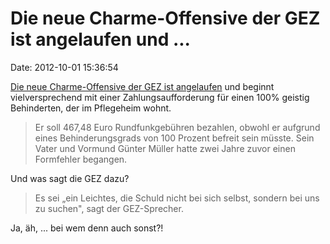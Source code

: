 Die neue Charme-Offensive der GEZ ist angelaufen und \...
=========================================================

Date: 2012-10-01 15:36:54

[Die neue Charme-Offensive der GEZ ist
angelaufen](http://taz.de/Rundfunkgebuehren-der-GEZ/!102683/) und
beginnt vielversprechend mit einer Zahlungsaufforderung für einen 100%
geistig Behinderten, der im Pflegeheim wohnt.

> Er soll 467,48 Euro Rundfunkgebühren bezahlen, obwohl er aufgrund
> eines Behinderungsgrads von 100 Prozent befreit sein müsste. Sein
> Vater und Vormund Günter Müller hatte zwei Jahre zuvor einen
> Formfehler begangen.

Und was sagt die GEZ dazu?

> Es sei „ein Leichtes, die Schuld nicht bei sich selbst, sondern bei
> uns zu suchen", sagt der GEZ-Sprecher.

Ja, äh, \... bei wem denn auch sonst?!
